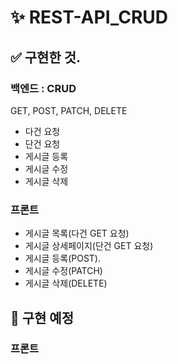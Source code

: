 # ✨ REST-API_CRUD
## ✅ 구현한 것.
### 백엔드 : CRUD
GET, POST, PATCH, DELETE
- 다건 요청
- 단건 요청
- 게시글 등록
- 게시글 수정
- 게시글 삭제
### 프론트
- 게시글 목록(다건 GET 요청)
- 게시글 상세페이지(단건 GET 요청)
- 게시글 등록(POST).
- 게시글 수정(PATCH)
- 게시글 삭제(DELETE)
## 💬 구현 예정
### 프론트
